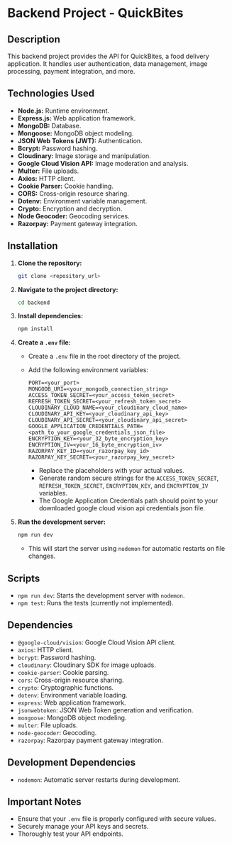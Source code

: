# Backend Project - QuickBites

## Description

This backend project provides the API for QuickBites, a food delivery application. It handles user authentication, data management, image processing, payment integration, and more.

## Technologies Used

* **Node.js:** Runtime environment.
* **Express.js:** Web application framework.
* **MongoDB:** Database.
* **Mongoose:** MongoDB object modeling.
* **JSON Web Tokens (JWT):** Authentication.
* **Bcrypt:** Password hashing.
* **Cloudinary:** Image storage and manipulation.
* **Google Cloud Vision API:** Image moderation and analysis.
* **Multer:** File uploads.
* **Axios:** HTTP client.
* **Cookie Parser:** Cookie handling.
* **CORS:** Cross-origin resource sharing.
* **Dotenv:** Environment variable management.
* **Crypto:** Encryption and decryption.
* **Node Geocoder:** Geocoding services.
* **Razorpay:** Payment gateway integration.

## Installation

1.  **Clone the repository:**

    ```bash
    git clone <repository_url>
    ```

2.  **Navigate to the project directory:**

    ```bash
    cd backend
    ```

3.  **Install dependencies:**

    ```bash
    npm install
    ```

4.  **Create a `.env` file:**

    * Create a `.env` file in the root directory of the project.
    * Add the following environment variables:

        ```
        PORT=<your_port>
        MONGODB_URI=<your_mongodb_connection_string>
        ACCESS_TOKEN_SECRET=<your_access_token_secret>
        REFRESH_TOKEN_SECRET=<your_refresh_token_secret>
        CLOUDINARY_CLOUD_NAME=<your_cloudinary_cloud_name>
        CLOUDINARY_API_KEY=<your_cloudinary_api_key>
        CLOUDINARY_API_SECRET=<your_cloudinary_api_secret>
        GOOGLE_APPLICATION_CREDENTIALS_PATH=<path_to_your_google_credentials_json_file>
        ENCRYPTION_KEY=<your_32_byte_encryption_key>
        ENCRYPTION_IV=<your_16_byte_encryption_iv>
        RAZORPAY_KEY_ID=<your_razorpay_key_id>
        RAZORPAY_KEY_SECRET=<your_razorpay_key_secret>
        ```

        * Replace the placeholders with your actual values.
        * Generate random secure strings for the `ACCESS_TOKEN_SECRET`, `REFRESH_TOKEN_SECRET`, `ENCRYPTION_KEY`, and `ENCRYPTION_IV` variables.
        * The Google Application Credentials path should point to your downloaded google cloud vision api credentials json file.

5.  **Run the development server:**

    ```bash
    npm run dev
    ```

    * This will start the server using `nodemon` for automatic restarts on file changes.

## Scripts

* `npm run dev`: Starts the development server with `nodemon`.
* `npm test`: Runs the tests (currently not implemented).

## Dependencies

* `@google-cloud/vision`: Google Cloud Vision API client.
* `axios`: HTTP client.
* `bcrypt`: Password hashing.
* `cloudinary`: Cloudinary SDK for image uploads.
* `cookie-parser`: Cookie parsing.
* `cors`: Cross-origin resource sharing.
* `crypto`: Cryptographic functions.
* `dotenv`: Environment variable loading.
* `express`: Web application framework.
* `jsonwebtoken`: JSON Web Token generation and verification.
* `mongoose`: MongoDB object modeling.
* `multer`: File uploads.
* `node-geocoder`: Geocoding.
* `razorpay`: Razorpay payment gateway integration.

## Development Dependencies

* `nodemon`: Automatic server restarts during development.

## Important Notes

* Ensure that your `.env` file is properly configured with secure values.
* Securely manage your API keys and secrets.
* Thoroughly test your API endpoints.